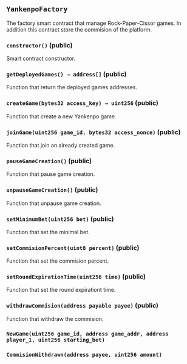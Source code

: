 ## `YankenpoFactory`



The factory smart contract that manage Rock-Paper-Cissor games.
In addition this contract store the commision of the platform.


### `constructor()` (public)



Smart contract constructor.

### `getDeployedGames() → address[]` (public)



Function that return the deployed games addresses.


### `createGame(bytes32 access_key) → uint256` (public)



Function that create a new Yankenpo game.


### `joinGame(uint256 game_id, bytes32 access_nonce)` (public)



Function that join an already created game.


### `pauseGameCreation()` (public)



Function that pause game creation.

### `unpauseGameCreation()` (public)



Function that unpause game creation.

### `setMinimumBet(uint256 bet)` (public)



Function that set the minimal bet.


### `setCommisionPercent(uint8 percent)` (public)



Function that set the commision percent.


### `setRoundExpirationTime(uint256 time)` (public)



Function that set the round expirationt time.


### `withdrawCommision(address payable payee)` (public)



Function that withdraw the commision.



### `NewGame(uint256 game_id, address game_addr, address player_1, uint256 starting_bet)`





### `CommisionWithdrawn(address payee, uint256 amount)`







